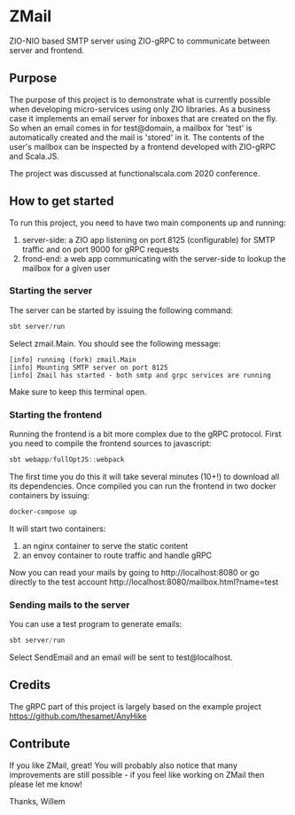 # ZMail
ZIO-NIO based SMTP server using ZIO-gRPC to communicate between server and frontend.

## Purpose
The purpose of this project is to demonstrate what is currently possible when developing micro-services using only ZIO libraries.
As a business case it implements an email server for inboxes that are created on the fly. So when an email comes in for test@domain, a mailbox for 'test' is automatically created and the mail is 'stored' in it.
The contents of the user's mailbox can be inspected by a frontend developed with ZIO-gRPC and Scala.JS.

The project was discussed at functionalscala.com 2020 conference.

## How to get started
To run this project, you need to have two main components up and running:
1. server-side: a ZIO app listening on port 8125 (configurable) for SMTP traffic and on port 9000 for gRPC requests
2. frond-end: a web app communicating with the server-side to lookup the mailbox for a given user

### Starting the server
The server can be started by issuing the following command:
```scala
sbt server/run
``` 
Select zmail.Main. You should see the following message:
```
[info] running (fork) zmail.Main
[info] Mounting SMTP server on port 8125
[info] Zmail has started - both smtp and grpc services are running
```
Make sure to keep this terminal open.

### Starting the frontend
Running the frontend is a bit more complex due to the gRPC protocol. First you need to compile the frontend sources to javascript:
```scala
sbt webapp/fullOptJS::webpack
```
The first time you do this it will take several minutes (10+!) to download all its dependencies.
Once compiled you can run the frontend in two docker containers by issuing:
```bash
docker-compose up
```
It will start two containers:
1. an nginx container to serve the static content
2. an envoy container to route traffic and handle gRPC

Now you can read your mails by going to http://localhost:8080 or go directly to the test account http://localhost:8080/mailbox.html?name=test

### Sending mails to the server
You can use a test program to generate emails:
```scala
sbt server/run
```
Select SendEmail and an email will be sent to test@localhost. 

## Credits
The gRPC part of this project is largely based on the example project https://github.com/thesamet/AnyHike

## Contribute
If you like ZMail, great! You will probably also notice that many improvements are still possible - if you feel like working on ZMail then please let me know!

Thanks, Willem 


